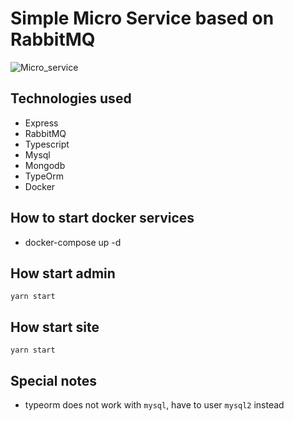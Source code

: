 # Simple Micro Service based on RabbitMQ

![Micro_service](https://github.com/dilumdarshana/node-microservice-rabbitmq/assets/6856894/68aad645-1cdd-4f9a-83f9-a1994612905b)


## Technologies used
- Express
- RabbitMQ
- Typescript
- Mysql
- Mongodb
- TypeOrm
- Docker

## How to start docker services
- docker-compose up -d

## How start admin
`yarn start`

## How start site
`yarn start`

## Special notes
- typeorm does not work with `mysql`, have to user `mysql2` instead
